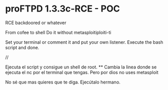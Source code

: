 # proFTPD 1.3.3c-RCE - POC
RCE backdoored or whatever

From cofee to shell
Do it without metasploitiploiti-ti

Set your terminal or comment it and put your own listener.
Execute the bash script and done.

//

Ejecuta el script y consigue un shell de root. 
** Cambia la linea donde se ejecuta el nc por el terminal que tengas. Pero por dios no uses metasploit





No sé que mas quieres que te diga. Ejecútalo hermano.
